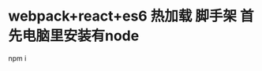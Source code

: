 # webpack+react+es6 热加载 脚手架 首先电脑里安装有node                                                                                  
npm i
